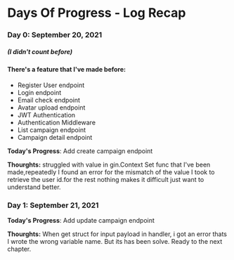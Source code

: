 # Days Of Progress - Log Recap

### Day 0: September 20, 2021
##### (I didn't count before)
#### There's a feature that I've made before:
- Register User endpoint
- Login endpoint
- Email check endpoint
- Avatar upload endpoint
- JWT Authentication
- Authentication Middleware
- List campaign endpoint
- Campaign detail endpoint


**Today's Progress**: Add create campaign endpoint

**Thourghts:** struggled with value in gin.Context Set func that I've been made,repeatedly I found an error for the mismatch of the value I took to retrieve the user id.for the rest nothing makes it difficult just want to understand better.

### Day 1: September 21, 2021

**Today's Progress**: Add update campaign endpoint

**Thourghts:** When get struct for input payload in handler, i got an error thats I wrote the wrong variable name. But its has been solve. Ready to the next chapter.
